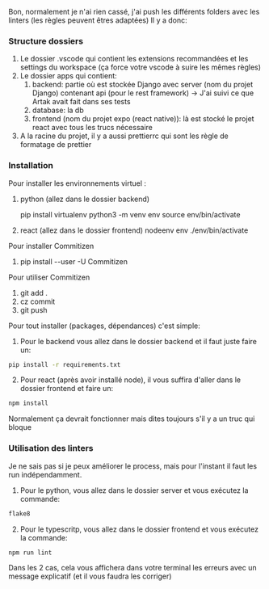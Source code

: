 Bon, normalement je n'ai rien cassé, j'ai push les différents folders avec les linters (les règles peuvent êtres
adaptées)
Il y a donc:

### Structure dossiers

1. Le dossier .vscode qui contient les extensions recommandées et les settings du workspace (ça force votre vscode à
   suire les mêmes règles)
2. Le dossier apps qui contient:
    1. backend: partie où est stockée Django avec server (nom du projet Django) contenant api (pour le rest
       framework) -> J'ai suivi ce que Artak avait fait dans ses tests
    2. database: la db
    3. frontend (nom du projet expo (react native)): là est stocké le projet react avec tous les trucs nécessaire
3. A la racine du projet, il y a aussi prettierrc qui sont les règle de formatage de prettier

### Installation

Pour installer les environnements virtuel :

1. python (allez dans le dossier backend)

   pip install virtualenv
   python3 -m venv env
   source env/bin/activate

2. react (allez dans le dossier frontend)
   nodeenv env
   ./env/bin/activate

Pour installer Commitizen

1. pip install --user -U Commitizen

Pour utiliser Commitizen

1. git add .
2. cz commit
3. git push

Pour tout installer (packages, dépendances) c'est simple:

1. Pour le backend vous allez dans le dossier backend et il faut juste faire un:

```bash
pip install -r requirements.txt
```

2. Pour react (après avoir installé node), il vous suffira d'aller dans le dossier frontend et faire un:

```bash
npm install
```

Normalement ça devrait fonctionner mais dites toujours s'il y a un truc qui bloque

### Utilisation des linters

Je ne sais pas si je peux améliorer le process, mais pour l'instant il faut les run indépendamment.

1. Pour le python, vous allez dans le dossier server et vous exécutez la commande:

```bash 
flake8
```

2. Pour le typescritp, vous allez dans le dossier frontend et vous exécutez la commande:

```bash 
npm run lint
```

Dans les 2 cas, cela vous affichera dans votre terminal les erreurs avec un message explicatif (et il vous faudra les
corriger)
